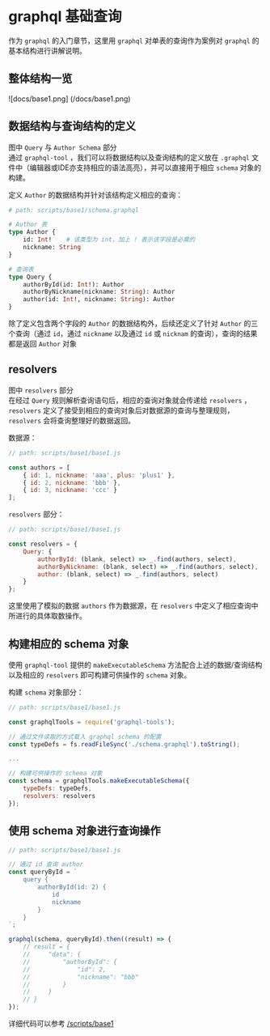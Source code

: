 # graphql 基础查询
作为 `graphql` 的入门章节，这里用 `graphql` 对单表的查询作为案例对 `graphql` 的基本结构进行讲解说明。  

## 整体结构一览
![docs/base1.png] (/docs/base1.png)

## 数据结构与查询结构的定义
图中 `Query` 与 `Author Schema` 部分  
通过 `graphql-tool` ，我们可以将数据结构以及查询结构的定义放在 `.graphql` 文件中（编辑器或IDE亦支持相应的语法高亮），并可以直接用于相应 `schema` 对象的构建。  

定义 `Author` 的数据结构并针对该结构定义相应的查询：
```graphql
# path: scripts/base1/schema.graphql

# Author 表
type Author {
    id: Int!    # 该类型为 int，加上 ! 表示该字段是必需的
    nickname: String
}

# 查询表
type Query {
    authorById(id: Int!): Author
    authorByNickname(nickname: String): Author
    author(id: Int!, nickname: String): Author
}
```

除了定义包含两个字段的 `Author` 的数据结构外，后续还定义了针对 `Author` 的三个查询（通过 `id`，通过 `nickname` 以及通过 `id` 或 `nicknam` 的查询），查询的结果都是返回 `Author` 对象

## resolvers
图中 `resolvers` 部分  
在经过 `Query` 规则解析查询语句后，相应的查询对象就会传递给 `resolvers` ，`resolvers` 定义了接受到相应的查询对象后对数据源的查询与整理规则，`resolvers` 会将查询整理好的数据返回。  

数据源：
```javascript
// path: scripts/base1/base1.js

const authors = [
    { id: 1, nickname: 'aaa', plus: 'plus1' },
    { id: 2, nickname: 'bbb' },
    { id: 3, nickname: 'ccc' }
];
```

`resolvers` 部分：
```javascript
// path: scripts/base1/base1.js

const resolvers = {
    Query: {
        authorById: (blank, select) => _.find(authors, select),
        authorByNickname: (blank, select) => _.find(authors, select),
        author: (blank, select) => _.find(authors, select)
    }
};
```

这里使用了模拟的数据 `authors` 作为数据源，在 `resolvers` 中定义了相应查询中所进行的具体取数操作。

## 构建相应的 schema 对象
使用 `graphql-tool` 提供的 `makeExecutableSchema` 方法配合上述的数据/查询结构以及相应的 `resolvers` 即可构建可供操作的 `schema` 对象。

构建 `schema` 对象部分：
```javascript
// path: scripts/base1/base1.js

const graphqlTools = require('graphql-tools');

// 通过文件读取的方式载入 graphql schema 的配置
const typeDefs = fs.readFileSync('./schema.graphql').toString();

...

// 构建可供操作的 schema 对象
const schema = graphqlTools.makeExecutableSchema({
    typeDefs: typeDefs,
    resolvers: resolvers
});
```

## 使用 schema 对象进行查询操作
```javascript
// path: scripts/base1/base1.js

// 通过 id 查询 author
const queryById = `
    query {
        authorById(id: 2) {
            id
            nickname
        }
    }
`;

graphql(schema, queryById).then((result) => {
    // result = {
    //     "data": {
    //         "authorById": {
    //             "id": 2,
    //             "nickname": "bbb"
    //         }
    //     }
    // }
});
```

详细代码可以参考 [/scripts/base1](/scirpts/base1)